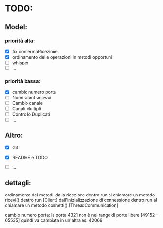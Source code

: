 # TODO:
## Model:
### priorità alta:
- [x] fix confermaRicezione
- [x] ordinamento delle operazioni in metodi opportuni
- [ ] whisper
- [ ] ...
### priorità bassa:
- [x] cambio numero porta
- [ ] Nomi client univoci
- [ ] Cambio canale
- [ ] Canali Multipli
- [ ] Controllo Duplicati
- [ ] ...

## Altro:
- [x] Git
- [x] README e TODO
- [ ] ...


## dettagli:
ordinamento dei metodi:
    dalla ricezione dentro run al chiamare un metodo ricevi() dentro run [Client]
    dall'inizializzazione di connessione dentro run al chiamare un metodo connetti() [ThreadCommunication]

cambio numero porta:
    la porta 4321 non è nel range di porte libere [49152 - 65535] quindi va cambiata in un'altra es. 42069